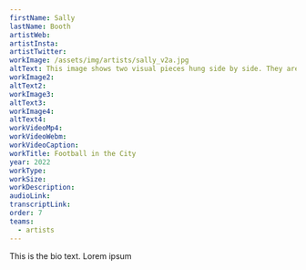 ```yaml
---
firstName: Sally
lastName: Booth
artistWeb:
artistInsta:
artistTwitter:
workImage: /assets/img/artists/sally_v2a.jpg
altText: This image shows two visual pieces hung side by side. They are vibrant blue in colour and the first image on the left hand side shows feet moving in almost blurred motions over steps. The second image on the right hand side shows feet moving on what could be described as a busy cityscape, the feet in this image are not all blue but are contrasted with some red, white and emboldened textures of blue throughout to show almost the shadowing of feet moving.
workImage2:
altText2:
workImage3:
altText3:
workImage4:
altText4:
workVideoMp4:
workVideoWebm:
workVideoCaption:
workTitle: Football in the City
year: 2022
workType:
workSize:
workDescription:
audioLink:
transcriptLink:
order: 7
teams:
  - artists
---
```


This is the bio text.
Lorem ipsum
